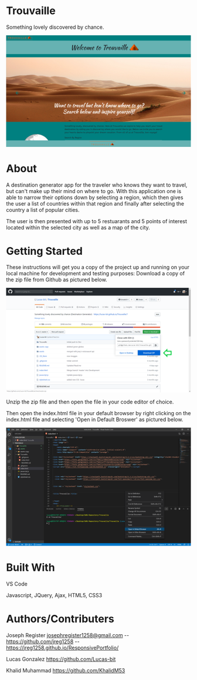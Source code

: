 # Trouvaille
Something lovely discovered by chance.


![](Trouvaille-screenshot.png)


# About
A destination generator app for the traveler who knows they want to travel, but can't make up their mind on where to go. 
With this application one is able to narrow their options down by selecting a region, which then gives the user a list of countries within that region and finally after selecting the country a list of popular cities. 


The user is then presented with up to 5 restuarants and 5 points of interest located within the selected city as well as a map of the city.

# Getting Started
These instructions will get you a copy of the project up and running on your local machine for development and testing purposes: Download a copy of the zip file from Github as pictured below. 


![](trouvaille-zip-download-example.png)

Unzip the zip file and then open the file in your code editor of choice.


Then open the index.html file in your default browser by right clicking on the index.html file and selecting 'Open in Default Broswer' as pictured below.

![](trouvaille-open-browser.png)



# Built With
VS Code

Javascript, JQuery, Ajax, HTML5, CSS3

# Authors/Contributers 

Joseph Register josephregister1258@gmail.com -- https://github.com/jreg1258 -- https://jreg1258.github.io/ResponsivePortfolio/

Lucas Gonzalez https://github.com/Lucas-bit

Khalid Muhammad https://github.com/KhalidM53